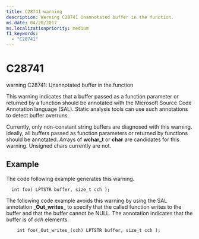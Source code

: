 ```yaml
---
title: C28741 warning
description: Warning C28741 Unannotated buffer in the function.
ms.date: 04/20/2017
ms.localizationpriority: medium 
f1_keywords: 
  - "C28741"
---
```


# C28741


warning C28741: Unannotated buffer in the function

This warning indicates that a buffer passed as a function parameter or returned by a function should be annotated with the Microsoft Source Code Annotation language (SAL). Static analysis tools can use such annotations to detect buffer overruns.

Currently, only non-constant string buffers are diagnosed with this warning. Ideally, all buffers passed as function parameters or returned by functions should be annotated. Arrays of **wchar\_t** or **char** are candidates for this warning. Unsigned chars currently are not.

## <span id="Example"></span><span id="example"></span><span id="EXAMPLE"></span>Example


The code following example generates this warning.

```
  int foo( LPTSTR buffer, size_t cch );
```

The following code example avoids this warning by using the SAL annotation **\_Out\_writes\_** to specify that the called function writes to the buffer and that the buffer cannot be NULL. The annotation indicates that the buffer is of *cch* elements.

```
    int foo(_Out_writes_(cch) LPTSTR buffer, size_t cch );
```

 

 






